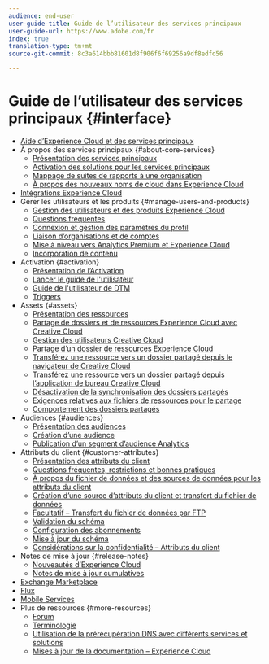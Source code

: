 ```yaml
---
audience: end-user
user-guide-title: Guide de l’utilisateur des services principaux
user-guide-url: https://www.adobe.com/fr
index: true
translation-type: tm+mt
source-git-commit: 8c3a614bbb81601d8f906f6f69256a9df8edfd56

---
```



# Guide de l’utilisateur des services principaux {#interface}

+ [Aide d’Experience Cloud et des services principaux](experience-cloud.md)
+ À propos des services principaux {#about-core-services}
   + [Présentation des services principaux](core-services-landing.md)
   + [Activation des solutions pour les services principaux](core-services/core-services.md)
   + [Mappage de suites de rapports à une organisation](core-services/report-suite-mapping.md)
   + [À propos des nouveaux noms de cloud dans Experience Cloud](solutions-core-services.md)
+ [Intégrations Experience Cloud](marketing-cloud-integrations.md)
+ Gérer les utilisateurs et les produits {#manage-users-and-products}
   + [Gestion des utilisateurs et des produits Experience Cloud](admin-getting-started/admin-getting-started.md)
   + [Questions fréquentes](admin-getting-started/faq.md)
   + [Connexion et gestion des paramètres du profil](admin-getting-started/getting-started-experience-cloud.md)
   + [Liaison d’organisations et de comptes](admin-getting-started/organizations.md)
   + [Mise à niveau vers Analytics Premium et Experience Cloud](admin-getting-started/upgrade-to-analytics-premium.md)
   + [Incorporation de contenu](admin-getting-started/oembed.md)
+ Activation {#activation}
   + [Présentation de l’Activation](activation/activation.md)
   + [Lancer le guide de l'utilisateur](https://docs.adobe.com/content/help/en/launch/using/overview.html)
   + [Guide de l'utilisateur de DTM](https://docs.adobe.com/content/help/en/dtm/using/dtm-home.html)
   + [Triggers](activation/triggers.md)
+ Assets {#assets}
   + [Présentation des ressources](experience-cloud-assets/experience-cloud-assets.md)
   + [Partage de dossiers et de ressources Experience Cloud avec Creative Cloud](experience-cloud-assets/creative-cloud.md)
   + [Gestion des utilisateurs Creative Cloud](experience-cloud-assets/t-admin-add-cc-user.md)
   + [Partage d’un dossier de ressources Experience Cloud](experience-cloud-assets/t-share-creative-cloud.md)
   + [Transférez une ressource vers un dossier partagé depuis le navigateur de Creative Cloud](experience-cloud-assets/t-upload-asset-cc.md)
   + [Transférez une ressource vers un dossier partagé depuis l’application de bureau Creative Cloud](experience-cloud-assets/t-cc-asset-upload-thor.md)
   + [Désactivation de la synchronisation des dossiers partagés](experience-cloud-assets/t-disable-asset-sync.md)
   + [Exigences relatives aux fichiers de ressources pour le partage](experience-cloud-assets/assets-file-reqs.md)
   + [Comportement des dossiers partagés](experience-cloud-assets/asset-behavior.md)
+ Audiences {#audiences}
   + [Présentation des audiences](audience-library/audience-library.md)
   + [Création d’une audience](audience-library/t-audience-create.md)
   + [Publication d’un segment d’audience Analytics](audience-library/t-publish-audience-segment.md)
+ Attributs du client {#customer-attributes}
   + [Présentation des attributs du client](attributes/attributes.md)
   + [Questions fréquentes, restrictions et bonnes pratiques](attributes/faq-crs.md)
   + [À propos du fichier de données et des sources de données pour les attributs du client](attributes/crs-data-file.md)
   + [Création d’une source d’attributs du client et transfert du fichier de données](attributes/t-crs-usecase.md)
   + [Facultatif – Transfert du fichier de données par FTP](attributes/t-upload-attributes-ftp.md)
   + [Validation du schéma](attributes/validate-schema.md)
   + [Configuration des abonnements](attributes/subscription.md)
   + [Mise à jour du schéma](attributes/t-update-schema.md)
   + [Considérations sur la confidentialité – Attributs du client](attributes/privacy-mac.md)
+ Notes de mise à jour {#release-notes}
   + [Nouveautés d’Experience Cloud](marketing-cloud-interface/marketing-cloud-interface.md)
   + [Notes de mise à jour cumulatives](marketing-cloud-interface/release-notes.md)
+ [Exchange Marketplace](exchange.md)
+ [Flux](feed.md)
+ [Mobile Services](https://docs.adobe.com/content/help/en/mobile-services/using/home.html)
+ Plus de ressources {#more-resources}
   + [Forum](https://forums.adobe.com/community/experience-cloud)
   + [Terminologie](terms.md)
   + [Utilisation de la prérécupération DNS avec différents services et solutions](dns-prefetch.md)
   + [Mises à jour de la documentation – Experience Cloud](doc-updates.md)
